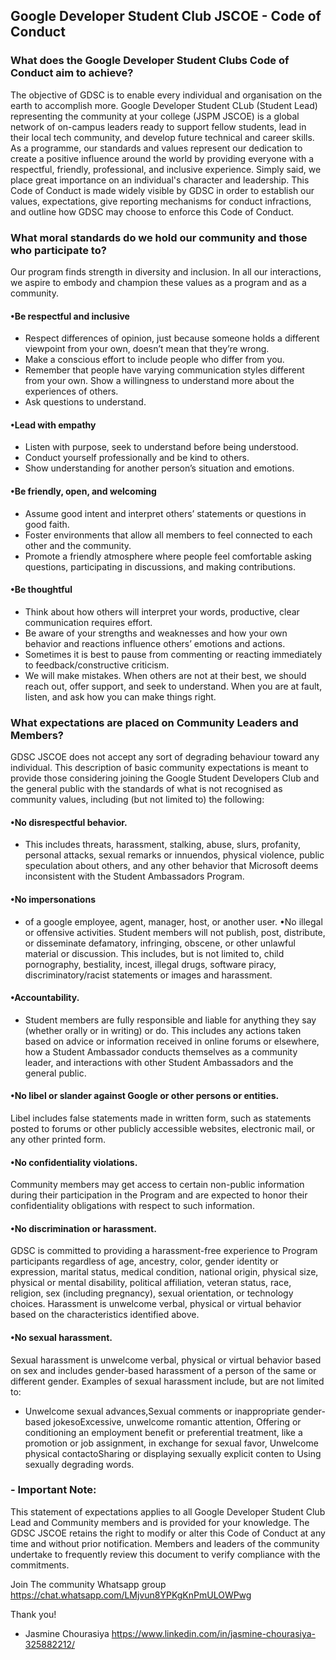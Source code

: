 

## Google Developer Student Club JSCOE - Code of Conduct


### What does the Google Developer Student Clubs Code of Conduct aim to achieve?

The objective of GDSC is to enable every individual and organisation on the earth to accomplish more. Google Developer Student CLub (Student Lead) representing the community at your college (JSPM JSCOE) is a global network of on-campus leaders ready to support fellow students, lead in their local tech community, and develop future technical and career skills. As a programme, our standards and values represent our dedication to create a positive influence around the world by providing everyone with a respectful, friendly, professional, and inclusive experience. Simply said, we place great importance on an individual's character and leadership. This Code of Conduct is made widely visible by GDSC in order to establish our values, expectations, give reporting mechanisms for conduct infractions, and outline how GDSC may choose to enforce this Code of Conduct.

### What moral standards do we hold our community and those who participate to?

Our program finds strength in diversity and inclusion. In all our interactions, we aspire to embody and champion these values as a program and as a community.

#### •Be respectful and inclusive

- Respect differences of opinion, just because someone holds a different viewpoint from your own, doesn’t mean that they’re wrong.
- Make a conscious effort to include people who differ from you.
- Remember that people have varying communication styles different from your own. Show a willingness to understand more about the experiences of others.
- Ask questions to understand.

#### •Lead with empathy

- Listen with purpose, seek to understand before being understood.
- Conduct yourself professionally and be kind to others.
- Show understanding for another person’s situation and emotions.

#### •Be friendly, open, and welcoming

- Assume good intent and interpret others’ statements or questions in good faith.
- Foster environments that allow all members to feel connected to each other and the community.
- Promote a friendly atmosphere where people feel comfortable asking questions, participating in discussions, and making contributions.

#### •Be thoughtful

- Think about how others will interpret your words, productive, clear communication requires effort.
- Be aware of your strengths and weaknesses and how your own behavior and reactions influence others’ emotions and actions.
- Sometimes it is best to pause from commenting or reacting immediately to feedback/constructive criticism.
- We will make mistakes. When others are not at their best, we should reach out, offer support, and seek to understand. When you are at fault, listen, and ask how you can make things right.

### What expectations are placed on Community Leaders and Members?

GDSC JSCOE does not accept any sort of degrading behaviour toward any individual. This description of basic community expectations is meant to provide those considering joining the Google Student Developers Club and the general public with the standards of what is not recognised as community values, including (but not limited to) the following:

#### •No disrespectful behavior.

- This includes threats, harassment, stalking, abuse, slurs, profanity, personal attacks, sexual remarks or innuendos, physical violence, public speculation about others, and any other behavior that Microsoft deems inconsistent with the Student Ambassadors Program.

#### •No impersonations

- of a google employee, agent, manager, host, or another user. •No illegal or offensive activities. Student members will not publish, post, distribute, or disseminate defamatory, infringing, obscene, or other unlawful material or discussion. This includes, but is not limited to, child pornography, bestiality, incest, illegal drugs, software piracy, discriminatory/racist statements or images and harassment.

#### •Accountability.

- Student members are fully responsible and liable for anything they say (whether orally or in writing) or do. This includes any actions taken based on advice or information received in online forums or elsewhere, how a Student Ambassador conducts themselves as a community leader, and interactions with other Student Ambassadors and the general public.

#### •No libel or slander against Google or other persons or entities.

Libel includes false statements made in written form, such as statements posted to forums or other publicly accessible websites, electronic mail, or any other printed form.

#### •No confidentiality violations.

Community members may get access to certain non-public information during their participation in the Program and are expected to honor their confidentiality obligations with respect to such information.

#### •No discrimination or harassment.

GDSC is committed to providing a harassment-free experience to Program participants regardless of age, ancestry, color, gender identity or expression, marital status, medical condition, national origin, physical size, physical or mental disability, political affiliation, veteran status, race, religion, sex (including pregnancy), sexual orientation, or technology choices. Harassment is unwelcome verbal, physical or virtual behavior based on the characteristics identified above.

#### •No sexual harassment.

Sexual harassment is unwelcome verbal, physical or virtual behavior based on sex and includes gender-based harassment of a person of the same or different gender. Examples of sexual harassment include, but are not limited to:
- Unwelcome sexual advances,Sexual comments or inappropriate gender-based jokesoExcessive, unwelcome romantic attention, Offering or conditioning an employment benefit or preferential treatment, like a promotion or job assignment, in exchange for sexual favor, Unwelcome physical contactoSharing or displaying sexually explicit conten to Using sexually degrading words.

### - Important Note:

This statement of expectations applies to all Google Developer Student Club Lead and Community members and is provided for your knowledge. The GDSC JSCOE retains the right to modify or alter this Code of Conduct at any time and without prior notification. Members and leaders of the community undertake to frequently review this document to verify compliance with the commitments.

Join The community Whatsapp group
https://chat.whatsapp.com/LMjvun8YPKgKnPmULOWPwg 

Thank you!

- Jasmine Chourasiya
https://www.linkedin.com/in/jasmine-chourasiya-325882212/ 
